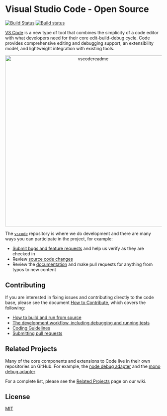 # Visual Studio Code - Open Source

[![Build Status](https://travis-ci.org/Microsoft/vscode.svg?branch=master)](https://travis-ci.org/Microsoft/vscode) [![Build status](https://ci.appveyor.com/api/projects/status/vuhlhg80tj3e2a0l?svg=true)](https://ci.appveyor.com/project/VSCode/vscode)

[VS Code](https://code.visualstudio.com) is a new type of tool that combines the simplicity of a code editor with what developers need for their core edit-build-debug cycle. Code provides comprehensive editing and debugging support, an extensibility model, and lightweight integration with existing tools.

<p align="center">
  <img width="550" alt="vscodereadme" src="https://cloud.githubusercontent.com/assets/1487073/11243985/98562110-8e0b-11e5-9922-29a0b4884eab.png">
</p>

The [`vscode`](https://github.com/microsoft/vscode) repository is where we do development and there are many ways you can participate in the project, for example:

* [Submit bugs and feature requests](https://github.com/microsoft/vscode/issues) and help us verify as they are checked in
* Review [source code changes](https://github.com/microsoft/vscode/pulls)
* Review the [documentation](https://github.com/microsoft/vscode-docs) and make pull requests for anything from typos to new content

## Contributing
If you are interested in fixing issues and contributing directly to the code base, please see the document [How to Contribute](https://github.com/Microsoft/vscode/wiki/How-to-Contribute), which covers the following:

* [How to build and run from source](https://github.com/Microsoft/vscode/wiki/How-to-Contribute#build-and-run-from-source)
* [The development workflow, including debugging and running tests](https://github.com/Microsoft/vscode/wiki/How-to-Contribute#development-workflow)
* [Coding Guidelines](https://github.com/Microsoft/vscode/wiki/Coding-Guidelines)
* [Submitting pull requests](https://github.com/Microsoft/vscode/wiki/How-to-Contribute#pull-requests)

## Related Projects
Many of the core components and extensions to Code live in their own repositories on GitHub. For example, the [node debug adapter](https://github.com/microsoft/vscode-node-debug) and the [mono debug adapter](https://github.com/microsoft/vscode-mono-debug)

For a complete list, please see the [Related Projects](https://github.com/Microsoft/vscode/wiki/Related-Projects) page on our wiki.

## License
[MIT](LICENSE.txt)
